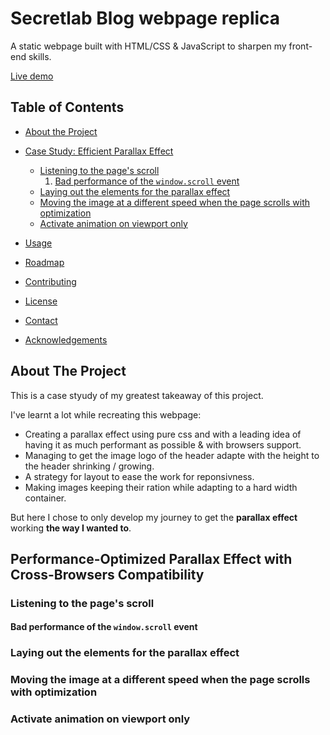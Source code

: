 # Secretlab Blog webpage replica

A static webpage built with HTML/CSS & JavaScript to sharpen my front-end skills.

[Live demo](https://ggs91.github.io/secretlab_static_page_replica/)

## Table of Contents

* [About the Project](#about-the-project)
* [Case Study: Efficient Parallax Effect](#Performance-optimized-parallax-effect-with-cross-browsers-compatibility)
  * [Listening to the page's scroll](#Listening-to-the-pages-scroll)
    1. [Bad performance of the `window.scroll` event](#bad-performance-of-the-window.scroll-event)
  * [Laying out the elements for the parallax effect](#Laying-out-the-elements-for-the-parallax-effect)
  * [Moving the image at a different speed when the page scrolls with optimization](#Moving-the-image-at-a-different-speed-when-the-page-scrolls-with-optimization)
  * [Activate animation on viewport only](#Activate-animation-on-viewport-only)



* [Usage](#usage)
* [Roadmap](#roadmap)
* [Contributing](#contributing)
* [License](#license)
* [Contact](#contact)
* [Acknowledgements](#acknowledgements)

## About The Project

This is a case styudy of my greatest takeaway of this project.

I've learnt a lot while recreating this webpage:

* Creating a parallax effect using pure css and with a leading idea of having it as much performant as possible & with browsers support.
* Managing to get the image logo of the header adapte with the height to the header shrinking / growing.
* A strategy for layout to ease the work for reponsivness.
* Making images keeping their ration while adapting to a hard width container.

But here I chose to only develop my journey to get the **parallax effect** working **the way I wanted to**.

## Performance-Optimized Parallax Effect with Cross-Browsers Compatibility

### Listening to the page's scroll

#### Bad performance of the `window.scroll` event

### Laying out the elements for the parallax effect

### Moving the image at a different speed when the page scrolls with optimization

### Activate animation on viewport only 


